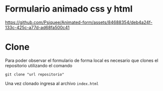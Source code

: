 # Formulario animado css y html



https://github.com/Psiquee/Animated-form/assets/84688354/deb4a24f-133c-425c-a77d-ad68fa500c41


# Clone
Para poder observar el formulario de forma local es necesario que clones el repositorio utilizando el comando

`` git clone "url repositorio" ``

Una vez clonado ingresa al archivo `` index.html ``
